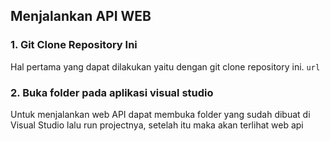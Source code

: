 ## Menjalankan API WEB 

### 1. Git Clone Repository Ini
Hal pertama yang dapat dilakukan yaitu dengan git clone repository ini.
```url ```

### 2. Buka folder pada aplikasi visual studio
Untuk menjalankan web API dapat membuka folder yang sudah dibuat di Visual Studio lalu run projectnya, setelah itu maka akan terlihat web api
